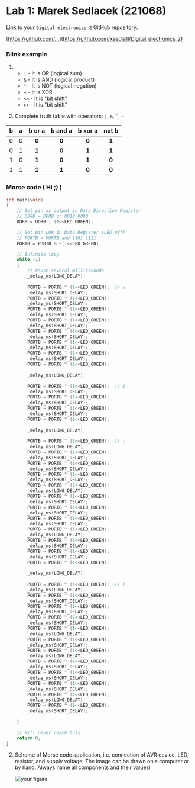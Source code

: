 # Lab 1: Marek Sedlacek (221068)

Link to your `Digital-electronics-2` GitHub repository:

   [https://github.com/...](https://github.com/xsedla1l/Digital_electronics_2)


### Blink example

1. 
   * `|`    - It is OR     (logical sum)
   * `&`    - It is AND    (logical product)
   * `^`    - It is NOT    (logical negation)
   * `~`    - It is XOR
   * `<<`   - It is "bit shift"
   * `>>`   - It is "bit shift"

2. Complete truth table with operators: `|`, `&`, `^`, `~`

| **b** | **a** |**b or a** | **b and a** | **b xor a** | **not b** |
| :-: | :-: | :-: | :-: | :-: | :-: |
| 0 | 0 | **0** | **0** | **0** | **1** |
| 0 | 1 | **1** | **0** | **1** | **1** |
| 1 | 0 | **1** | **0** | **1** | **0** |
| 1 | 1 | **1** | **1** | **0** | **0** |


### Morse code ( Hi ;) )

 
```c
int main(void)
{
    // Set pin as output in Data Direction Register
    // DDRB = DDRB or 0010 0000
    DDRB = DDRB | (1<<LED_GREEN);

    // Set pin LOW in Data Register (LED off)
    // PORTB = PORTB and 1101 1111
    PORTB = PORTB & ~(1<<LED_GREEN);

    // Infinite loop
    while (1)
    {
        // Pause several milliseconds
        _delay_ms(LONG_DELAY);
		
        PORTB = PORTB ^ (1<<LED_GREEN);	 // H	
		_delay_ms(SHORT_DELAY);		
		PORTB = PORTB ^ (1<<LED_GREEN);
		_delay_ms(SHORT_DELAY);
		PORTB = PORTB ^ (1<<LED_GREEN);
		_delay_ms(SHORT_DELAY);
		PORTB = PORTB ^ (1<<LED_GREEN);
		_delay_ms(SHORT_DELAY);
		PORTB = PORTB ^ (1<<LED_GREEN);
		_delay_ms(SHORT_DELAY);
		PORTB = PORTB ^ (1<<LED_GREEN);
		_delay_ms(SHORT_DELAY);
		PORTB = PORTB ^ (1<<LED_GREEN);
		_delay_ms(SHORT_DELAY);
		PORTB = PORTB ^ (1<<LED_GREEN);
		
		_delay_ms(LONG_DELAY);
		
		PORTB = PORTB ^ (1<<LED_GREEN);	 // i
		_delay_ms(SHORT_DELAY);
		PORTB = PORTB ^ (1<<LED_GREEN);
		_delay_ms(SHORT_DELAY);
		PORTB = PORTB ^ (1<<LED_GREEN);
		_delay_ms(SHORT_DELAY);
		PORTB = PORTB ^ (1<<LED_GREEN);
		
		_delay_ms(LONG_DELAY);
		
		PORTB = PORTB ^ (1<<LED_GREEN);	 // ;
		_delay_ms(LONG_DELAY);
		PORTB = PORTB ^ (1<<LED_GREEN);
		_delay_ms(SHORT_DELAY);
		PORTB = PORTB ^ (1<<LED_GREEN);
		_delay_ms(SHORT_DELAY);
		PORTB = PORTB ^ (1<<LED_GREEN);
		_delay_ms(SHORT_DELAY);
		PORTB = PORTB ^ (1<<LED_GREEN);
		_delay_ms(LONG_DELAY);
		PORTB = PORTB ^ (1<<LED_GREEN);
		_delay_ms(SHORT_DELAY);
		PORTB = PORTB ^ (1<<LED_GREEN);
		_delay_ms(SHORT_DELAY);
		PORTB = PORTB ^ (1<<LED_GREEN);
		_delay_ms(SHORT_DELAY);
		PORTB = PORTB ^ (1<<LED_GREEN);	 
		_delay_ms(LONG_DELAY);
		PORTB = PORTB ^ (1<<LED_GREEN);
		_delay_ms(SHORT_DELAY);
		PORTB = PORTB ^ (1<<LED_GREEN);
		_delay_ms(SHORT_DELAY);
		PORTB = PORTB ^ (1<<LED_GREEN);
		
		_delay_ms(LONG_DELAY);
		
		PORTB = PORTB ^ (1<<LED_GREEN);	 // )
		_delay_ms(LONG_DELAY);
		PORTB = PORTB ^ (1<<LED_GREEN);
		_delay_ms(SHORT_DELAY);
		PORTB = PORTB ^ (1<<LED_GREEN);
		_delay_ms(SHORT_DELAY);
		PORTB = PORTB ^ (1<<LED_GREEN);
		_delay_ms(SHORT_DELAY);
		PORTB = PORTB ^ (1<<LED_GREEN);
		_delay_ms(LONG_DELAY);
		PORTB = PORTB ^ (1<<LED_GREEN);
		_delay_ms(SHORT_DELAY);
		PORTB = PORTB ^ (1<<LED_GREEN);	 
		_delay_ms(LONG_DELAY);
		PORTB = PORTB ^ (1<<LED_GREEN);
		_delay_ms(SHORT_DELAY);
		PORTB = PORTB ^ (1<<LED_GREEN);
		_delay_ms(SHORT_DELAY);
		PORTB = PORTB ^ (1<<LED_GREEN);
		_delay_ms(SHORT_DELAY);
		PORTB = PORTB ^ (1<<LED_GREEN);
		_delay_ms(LONG_DELAY);
		PORTB = PORTB ^ (1<<LED_GREEN);
		_delay_ms(SHORT_DELAY);		
		
    }

    // Will never reach this
    return 0;
}

```


2. Scheme of Morse code application, i.e. connection of AVR device, LED, resistor, and supply voltage. The image can be drawn on a computer or by hand. Always name all components and their values!

   ![your figure]()
